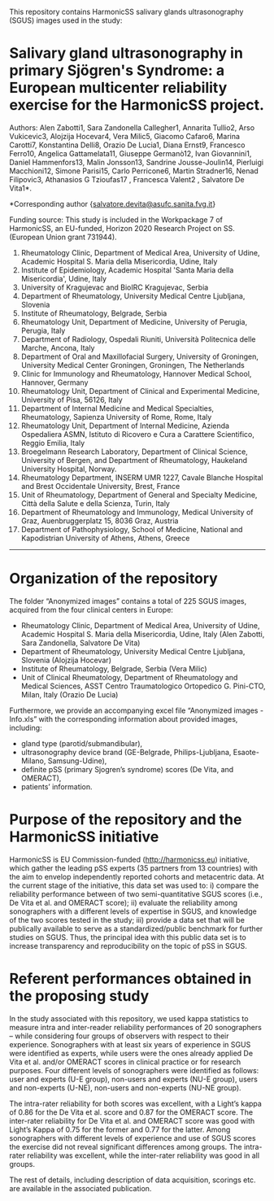 This repository contains HarmonicSS salivary glands ultrasonography (SGUS) images used in the study: 

# Salivary gland ultrasonography in primary Sjögren's Syndrome: a European multicenter reliability exercise for the HarmonicSS project. 

Authors: Alen Zabotti1, Sara Zandonella Callegher1, Annarita Tullio2, Arso Vukicevic3, Alojzija Hocevar4, Vera Milic5, Giacomo Cafaro6, Marina Carotti7, Konstantina Delli8, Orazio De Lucia1, Diana Ernst9, Francesco Ferro10, Angelica Gattamelata11, Giuseppe Germanò12, Ivan Giovannini1, Daniel Hammenfors13, Malin Jonsson13, Sandrine Jousse-Joulin14, Pierluigi Macchioni12, Simone Parisi15, Carlo Perricone6, Martin Stradner16, Nenad Filipovic3, Athanasios G Tzioufas17  , Francesca Valent2 , Salvatore De Vita1*.   

*Corresponding author {salvatore.devita@asufc.sanita.fvg.it} 

Funding source: This study is included in the Workpackage 7 of  HarmonicSS,  an  EU-funded, Horizon 2020 Research Project on SS. (European Union grant 731944). 

1. Rheumatology Clinic, Department of Medical Area, University of Udine, Academic Hospital S. Maria della Misericordia, Udine, Italy
2. Institute of Epidemiology, Academic Hospital 'Santa Maria della Misericordia', Udine, Italy
3. University of Kragujevac and BioIRC Kragujevac, Serbia 
4. Department of Rheumatology, University Medical Centre Ljubljana, Slovenia
5. Institute of Rheumatology, Belgrade, Serbia
6. Rheumatology Unit, Department of Medicine, University of Perugia, Perugia, Italy
7. Department of Radiology, Ospedali Riuniti, Università Politecnica delle Marche, Ancona, Italy
8. Department of Oral and Maxillofacial Surgery, University of Groningen, University Medical Center Groningen, Groningen, The Netherlands
9. Clinic for Immunology and Rheumatology, Hannover Medical School, Hannover, Germany
10. Rheumatology Unit, Department of Clinical and Experimental Medicine, University of Pisa, 56126, Italy
11. Department of Internal Medicine and Medical Specialties, Rheumatology, Sapienza University of Rome, Rome, Italy
12. Rheumatology Unit, Department of Internal Medicine, Azienda Ospedaliera ASMN, Istituto di Ricovero e Cura a Carattere Scientifico, Reggio Emilia, Italy
13. Broegelmann Research Laboratory, Department of Clinical Science, University of Bergen, and Department of Rheumatology, Haukeland University Hospital, Norway.
14. Rheumatology Department, INSERM UMR 1227, Cavale Blanche Hospital and Brest Occidentale University, Brest, France
15. Unit of Rheumatology, Department of General and Specialty Medicine, Città della Salute e della Scienza, Turin, Italy
16. Department of Rheumatology and Immunology, Medical University of Graz, Auenbruggerplatz 15, 8036 Graz, Austria
17. Department of Pathophysiology, School of Medicine, National and Kapodistrian University of Athens, Athens, Greece

----------------------------------------------------------------------------------------------

# Organization of the repository

The folder “Anonymized images” contains a total of 225 SGUS images, acquired from the four clinical centers in Europe:
- Rheumatology Clinic, Department of Medical Area, University of Udine, Academic Hospital S. Maria della Misericordia, Udine, Italy (Alen Zabotti, Sara Zandonella, Salvatore De Vita)
- Department of Rheumatology, University Medical Centre Ljubljana, Slovenia (Alojzija Hocevar)
- Institute of Rheumatology, Belgrade, Serbia (Vera Milic)
- Unit of Clinical Rheumatology, Department of Rheumatology and Medical Sciences, ASST Centro Traumatologico Ortopedico G. Pini-CTO, Milan, Italy (Orazio De Lucia)

Furthermore, we provide an accompanying excel file “Anonymized images - Info.xls” with the corresponding information about provided images, including:
- gland type (parotid/submandibular), 
- ultrasonography device brand (GE-Belgrade, Philips-Ljubljana, Esaote-Milano, Samsung-Udine), 
- definite pSS (primary Sjogren’s syndrome) scores (De Vita, and OMERACT),
- patients’ information.

# Purpose of the repository and the HarmonicSS initiative

HarmonicSS is EU Commission-funded (http://harmonicss.eu) initiative, which gather the leading pSS experts (35 partners from 13 countries) with the aim to envelop independently reported cohorts and metacentric data. At the current stage of the initiative, this data set was used to: i) compare the reliability performance between of two semi-quantitative SGUS scores (i.e., De Vita et al. and OMERACT score); ii) evaluate the reliability among sonographers with a different levels of expertise in SGUS, and knowledge of the two scores tested in the study; iii) provide a data set that will be publically available to serve as a standardized/public benchmark for further studies on SGUS. Thus, the principal idea with this public data set is to increase transparency and reproducibility on the topic of pSS in SGUS.

# Referent performances obtained in the proposing study

In the study associated with this repository, we used kappa statistics to measure intra and inter-reader reliability performances of 20 sonographers – while considering four groups of observers with respect to their experience. Sonographers with at least six years of experience in SGUS were identified as experts, while users were the ones already applied De Vita et al. and/or OMERACT scores in clinical practice or for research purposes. Four different levels of sonographers were identified as follows: user and experts (U-E group), non-users and experts (NU-E group), users and non-experts (U-NE), non-users and non-experts (NU-NE group).  
  
The intra-rater reliability for both scores was excellent, with a Light’s kappa of 0.86 for the De Vita et al. score and 0.87 for the OMERACT score. The inter-rater reliability for De Vita et al. and OMERACT score was good with Light’s Kappa of 0.75 for the former and 0.77 for the latter. Among sonographers with different levels of experience and use of SGUS scores the exercise did not reveal significant differences among groups. The intra-rater reliability was excellent, while the inter-rater reliability was good in all groups. 

The rest of details, including description of data acquisition, scorings etc. are available in the associated publication.
